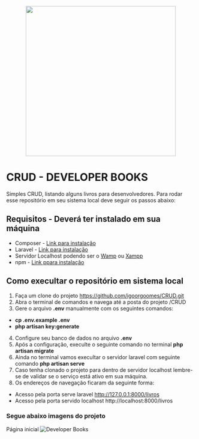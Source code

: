 <p align="center"><a href="https://laravel.com" target="_blank"><img src="https://raw.githubusercontent.com/laravel/art/master/logo-lockup/5%20SVG/2%20CMYK/1%20Full%20Color/laravel-logolockup-cmyk-red.svg" width="400"></a></p>

# CRUD - DEVELOPER BOOKS
Simples CRUD, listando alguns livros para desenvolvedores. Para rodar esse repositório em seu sistema local deve seguir os passos abaixo:

## Requisitos - Deverá ter instalado em sua máquina

- Composer - [Link para instalação](https://getcomposer.org/download/)
- Laravel - [Link para instalação](https://laravel.com/docs/8.x)
- Servidor Localhost podendo ser o [Wamp](https://www.wampserver.com/en/) ou [Xampp](https://www.apachefriends.org/pt_br/index.html)
- npm - [Link ppara instalação](https://docs.npmjs.com/downloading-and-installing-node-js-and-npm)

## Como execultar o repositório em sistema local
1. Faça um clone do projeto https://github.com/igoorgoomes/CRUD.git
2. Abra o terminal de comandos e navega até a posta do projeto /CRUD
3. Gere o arquivo **.env** manualmente com os seguintes comandos:
- **cp .env.example .env**
- **php artisan key:generate**
4. Configure seu banco de dados no arquivo **.env**
5. Após a configuração, execulte o seguinte comando no terminal **php artisan migrate**
6. Ainda no terminal vamos execultar o servidor laravel com seguinte comando **php artisan serve**
7. Caso tenha clonado o projeto para dentro de servidor localhost lembre-se de validar se o serviço está ativo em sua máquina.
8. Os endereços de navegação ficaram da seguinte forma:
- Acesso pela porta serve laravel http://127.0.0.1:8000/livros
- Acesso pela porta servido localhost http://localhost:8000/livros
### Segue abaixo imagens do projeto
Página inicial
![Developer Books](home/igor/Imagens/home-livros.png)
